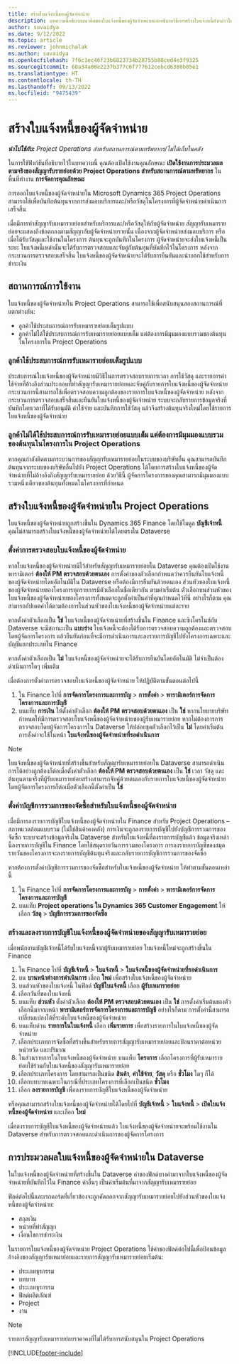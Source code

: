 ```yaml
---
title: สร้างใบแจ้งหนี้ของผู้จัดจำหน่าย
description: บทความนี้อธิบายแนวคิดของใบแจ้งหนี้ของผู้จัดจำหน่ายและอธิบายวิธีการสร้างใบแจ้งหนี้ดังกล่าวใน Microsoft Dynamics 365 Project Operations
author: suvaidya
ms.date: 9/12/2022
ms.topic: article
ms.reviewer: johnmichalak
ms.author: suvaidya
ms.openlocfilehash: 7f6c1ec46f23b6823734b28755b80ced4e3f9325
ms.sourcegitcommit: 60a34a00e2237b377c6f777612cebcd6380b05e1
ms.translationtype: HT
ms.contentlocale: th-TH
ms.lasthandoff: 09/13/2022
ms.locfileid: "9475439"
---
```

# <a name="create-vendor-invoices"></a>สร้างใบแจ้งหนี้ของผู้จัดจำหน่าย

_**นำไปใช้กับ:** Project Operations สำหรับสถานการณ์ตามทรัพยากร/ไม่ได้เก็บในคลัง_

ในการใช้ฟังก์ชันที่อธิบายไว้ในบทความนี้ คุณต้องเปิดใช้งานคุณลักษณะ **เปิดใช้งานการประมวลผลตามจริงของสัญญารับรายย่อยด้วย Project Operations สำหรับสถานการณ์ตามทรัพยากร** ในพื้นที่ทำงาน **การจัดการคุณลักษณะ**

การออกใบแจ้งหนี้ของผู้จัดจำหน่ายใน Microsoft Dynamics 365 Project Operations สามารถใช้เพื่อบันทึกต้นทุนจากการส่งมอบบริการและ/หรือวัสดุในโครงการที่ผู้จัดจำหน่ายดำเนินการเสร็จสิ้น

เมื่อมีการทำสัญญารับเหมารายย่อยสำหรับบริการและ/หรือวัสดุให้กับผู้จัดจำหน่าย สัญญารับเหมารายย่อยจะแสดงถึงข้อตกลงตามสัญญากับผู้จัดจำหน่ายรายนั้น เนื่องจากผู้จัดจำหน่ายส่งมอบบริการ หรือเมื่อได้รับวัสดุและใช้งานในโครงการ ต้นทุนจะถูกบันทึกในโครงการ ผู้จัดจำหน่ายจะส่งใบแจ้งหนี้เป็นระยะ ใบแจ้งหนี้เหล่านั้นจะได้รับการตรวจสอบและจับคู่กับต้นทุนที่บันทึกไว้ในโครงการ หลังจากกระบวนการตรวจสอบเสร็จสิ้น ใบแจ้งหนี้ของผู้จัดจำหน่ายจะได้รับการยืนยันและนำออกใช้สำหรับการชำระเงิน

## <a name="scenarios-for-use"></a>สถานการณ์การใช้งาน

ใบแจ้งหนี้ของผู้จัดจำหน่ายใน Project Operations สามารถใช้เพื่อสนับสนุนสองสถานการณ์ที่แตกต่างกัน:

- ลูกค้าใช้ประสบการณ์การรับเหมารายย่อยเต็มรูปแบบ
- ลูกค้าไม่ได้ใช้ประสบการณ์การรับเหมารายย่อยแบบเต็ม แต่ต้องการมีมุมมองแบบรวมของต้นทุนในโครงการใน Project Operations

### <a name="customers-use-the-full-subcontracting-experiences"></a>ลูกค้าใช้ประสบการณ์การรับเหมารายย่อยเต็มรูปแบบ

ประสบการณ์ใบแจ้งหนี้ของผู้จัดจำหน่ายมีวิธีในการตรวจสอบรายการเวลา การใช้วัสดุ และรายการค่าใช้จ่ายที่อ้างอิงส่วนประกอบที่ทำสัญญารับเหมารายย่อยและจับคู่กับรายการใบแจ้งหนี้ของผู้จัดจำหน่าย กระบวนการนี้สามารถใช้เพื่อตรวจสอบความถูกต้องของรายการใบแจ้งหนี้ของผู้จัดจำหน่าย หลังจากกระบวนการตรวจสอบเสร็จสิ้นและยืนยันใบแจ้งหนี้ของผู้จัดจำหน่าย ระบบจะกลับรายการข้อมูลจริงที่บันทึกโดยเวลาที่ได้รับอนุมัติ ค่าใช้จ่าย และบันทึกการใช้วัสดุ แล้วจึงสร้างต้นทุนจริงใหม่โดยใช้รายการใบแจ้งหนี้ของผู้จัดจำหน่าย

### <a name="customers-dont-use-the-full-subcontracting-experiences-but-want-to-have-a-unified-view-of-costs-on-projects-in-project-operations"></a>ลูกค้าไม่ได้ใช้ประสบการณ์การรับเหมารายย่อยแบบเต็ม แต่ต้องการมีมุมมองแบบรวมของต้นทุนในโครงการใน Project Operations

หากคุณกำลังติดตามกระบวนการของสัญญารับเหมารายย่อยในระบบของบริษัทอื่น คุณสามารถบันทึกต้นทุนจากระบบของบริษัทอื่นไปยัง Project Operations ได้โดยการสร้างใบแจ้งหนี้ของผู้จัดจำหน่ายที่ไม่อ้างอิงถึงสัญญารับเหมารายย่อย ด้วยวิธีนี้ ผู้จัดการโครงการของคุณสามารถมีมุมมองแบบรวมหนึ่งเดียวของต้นทุนทั้งหมดในโครงการที่กำหนด

## <a name="create-vendor-invoices-in-project-operations"></a>สร้างใบแจ้งหนี้ของผู้จัดจำหน่ายใน Project Operations

ใบแจ้งหนี้ของผู้จัดจำหน่ายถูกสร้างขึ้นใน Dynamics 365 Finance โดยใช้โมดูล **บัญชีเจ้าหนี้** คุณไม่สามารถสร้างใบแจ้งหนี้ของผู้จัดจำหน่ายได้โดยตรงใน Dataverse

### <a name="set-up-vendor-invoice-verification"></a>ตั้งค่าการตรวจสอบใบแจ้งหนี้ของผู้จัดจำหน่าย

หากใบแจ้งหนี้ของผู้จัดจำหน่ายมีไว้สำหรับสัญญารับเหมารายย่อยใน Dataverse คุณต้องเปิดใช้งานพารามิเตอร์ **ต้องให้ PM ตรวจสอบด้วยตนเอง** การตั้งค่าของตัวเลือกกำหนดว่าควรยืนยันใบแจ้งหนี้ของผู้จัดจำหน่ายโดยอัตโนมัติใน Dataverse หรือต้องมีการยืนยันด้วยตนเอง ส่วนหัวของใบแจ้งหนี้ของผู้จัดจำหน่ายของโครงการทุกรายการมีตัวเลือกในชื่อเดียวกัน ตามค่าเริ่มต้น ตัวเลือกบนส่วนหัวของใบแจ้งหนี้ของผู้จัดจำหน่ายของโครงการทั้งหมดจะถูกตั้งค่าเป็นค่าที่คุณกำหนดไว้ที่นี่ อย่างไรก็ตาม คุณสามารถอัปเดตค่าได้ตามต้องการในส่วนหัวของใบแจ้งหนี้ของผู้จัดจำหน่ายแต่ละราย

หากตั้งค่าตัวเลือกเป็น **ใช่** ใบแจ้งหนี้ของผู้จัดจำหน่ายที่สร้างขึ้นใน Finance และซิงโครไนซ์กับ Dataverse จะมีสถานะเป็น **แบบร่าง** ใบแจ้งหนี้จะต้องได้รับการตรวจสอบความถูกต้องและตรวจสอบโดยผู้จัดการโครงการ แล้วยืนยันก่อนที่จะมีการดำเนินการและลงรายการบัญชีไปยังโครงการเฉพาะและบัญชีแยกประเภทใน Finance

หากตั้งค่าตัวเลือกเป็น **ไม่** ใบแจ้งหนี้ของผู้จัดจำหน่ายจะได้รับการยืนยันโดยอัตโนมัติ ไม่จำเป็นต้องดำเนินการใดๆ เพิ่มเติม

เมื่อต้องการตั้งค่าการตรวจสอบใบแจ้งหนี้ของผู้จัดจำหน่าย ให้ปฏิบัติตามขั้นตอนต่อไปนี้

1. ใน Finance ไปที่ **การจัดการโครงการและการบัญ** \> **การตั้งค่า** \> **พารามิเตอร์การจัดการโครงการและการบัญชี**
1. บนแท็บ **การเงิน** ให้ตั้งค่าตัวเลือก **ต้องให้ PM ตรวจสอบด้วยตนเอง** เป็น **ใช่** หากนโยบายบริษัทกำหนดให้มีการตรวจสอบใบแจ้งหนี้ของผู้จัดจำหน่ายของผู้รับเหมารายย่อย หากไม่ต้องการการตรวจสอบโดยผู้จัดการโครงการใน Dataverse ให้ปล่อยชุดตัวเลือกไว้เป็น **ไม่** โดยค่าเริ่มต้น การตั้งค่าจะใช้ในหน้า **ใบแจ้งหนี้ของผู้จัดจำหน่ายที่รอดำเนินการ**

> [!NOTE]
> ใบแจ้งหนี้ของผู้จัดจำหน่ายที่สร้างขึ้นสำหรับสัญญารับเหมารายย่อยใน Dataverse สามารถดำเนินการได้อย่างถูกต้องก็ต่อเมื่อตั้งค่าตัวเลือก **ต้องให้ PM ตรวจสอบด้วยตนเอง** เป็น **ใช่** เวลา วัสดุ และต้นทุนตามจริงที่ผู้รับเหมารายย่อยสร้างสามารถจับคู่ด้วยตนเองกับรายการใบแจ้งหนี้ของผู้จัดจำหน่ายโดยผู้จัดการโครงการก็ต่อเมื่อตัวเลือกนี้ตั้งค่าเป็น **ใช่**

### <a name="set-up-a-procurement-integration-account-for-vendor-invoices"></a>ตั้งค่าบัญชีการรวมการของจัดซื้อสำหรับใบแจ้งหนี้ของผู้จัดจำหน่าย

เมื่อมีการลงรายการบัญชีใบแจ้งหนี้ของผู้จัดจำหน่ายใน Finance สำหรับ Project Operations – สภาพแวดล้อมแบบรวม (ไม่ใช่สินค้าคงคลัง) การเงินจะถูกลงรายการบัญชีไปยังบัญชีการรวมการของจัดซื้อ ระบบจะสร้างข้อมูลจริงใน Dataverse สำหรับใบแจ้งหนี้ที่ลงรายการบัญชีแล้ว ข้อมูลจริงเหล่านี้ลงรายการบัญชีใน Finance โดยใช้สมุดรายวันการรวมของโครงการ การลงรายการบัญชีของสมุดรายวันของโครงการจะลงรายการบัญชีต้นทุนจริงและกลับรายการบัญชีการรวมการของจัดซื้อ

หากต้องการตั้งค่าบัญชีการรวมการของจัดซื้อสำหรับใบแจ้งหนี้ของผู้จัดจำหน่าย ให้ทำตามขั้นตอนเหล่านี้

1. ใน Finance ไปที่ **การจัดการโครงการและการบัญ** \> **การตั้งค่า** \> **พารามิเตอร์การจัดการโครงการและการบัญชี**
1. บนแท็บ **Project operations ใน Dynamics 365 Customer Engagement** ให้เลือก **วัสดุ** \> **บัญชีการรวมการของจัดซื้อ**

### <a name="create-and-post-subcontract-vendor-invoices"></a>สร้างและลงรายการบัญชีใบแจ้งหนี้ของผู้จัดจำหน่ายของสัญญารับเหมารายย่อย

เมื่อพนักงานบัญชีเจ้าหนี้ได้รับใบแจ้งหนี้จากผู้รับเหมารายย่อย ใบแจ้งหนี้ใหม่จะถูกสร้างขึ้นใน Finance

1. ใน Finance ไปที่ **บัญชีเจ้าหนี้** \> **ใบแจ้งหนี้** \> **ใบแจ้งหนี้ของผู้จัดจำหน่ายที่รอดำเนินการ**
1. บน **บานหน้าต่างการดำเนินการ** เลือก **ใหม่** เพื่อสร้างใบแจ้งหนี้ของผู้จัดจำหน่าย
1. บนส่วนหัวของใบแจ้งหนี้ ในฟิลด์ **บัญชีใบแจ้งหนี้** เลือก **ผู้รับเหมารายย่อย**
1. เลือกวันที่ของใบแจ้งหนี้
1. บนแท็บ **ส่วนหัว** ตั้งค่าตัวเลือก **ต้องให้ PM ตรวจสอบด้วยตนเอง** เป็น **ใช่** การตั้งค่าเริ่มต้นของตัวเลือกนี้มาจากหน้า **พารามิเตอร์การจัดการโครงการและการบัญชี** อย่างไรก็ตาม การตั้งค่านี้สามารถเปลี่ยนแปลงได้ที่ระดับใบแจ้งหนี้ของผู้จัดจำหน่าย
1. บนแท็บด่วน **รายการในใบแจ้งหนี้** เลือก **เพิ่มรายการ** เพื่อสร้างรายการในใบแจ้งหนี้ของผู้จัดจำหน่าย
1. เลือกประเภทการจัดซื้อที่สร้างขึ้นสำหรับรายการสัญญารับเหมารายย่อยและป้อนราคาต่อหน่วย หน่วยวัด และปริมาณ
1. ในส่วนรายการในใบแจ้งหนี้ของผู้จัดจำหน่าย บนแท็บ **โครงการ** เลือกโครงการที่ผู้รับเหมารายย่อยใช้ร่วมกับใบแจ้งหนี้ของสัญญารับเหมารายย่อย
1. เลือกประเภทโครงการ โดยสามารถเป็นชนิด **สินค้า**, **ค่าใช้จ่าย**, **วัสดุ** หรือ **ชั่วโมง** ใดๆ ก็ได้
1. เลือกบทบาทเฉพาะในกรณีที่ประเภทโครงการที่เลือกเป็นชนิด **ชั่วโมง**
1. เลือก **ลงรายการบัญชี** เพื่อลงรายการบัญชีใบแจ้งหนี้ของผู้จัดจำหน่าย

หรือคุณสามารถสร้างใบแจ้งหนี้ของผู้จัดจำหน่ายได้โดยไปที่ **บัญชีเจ้าหนี้** \> **ใบแจ้งหนี้** \> **เปิดใบแจ้งหนี้ของผู้จัดจำหน่าย** และเลือก **ใหม่**

เมื่อลงรายการบัญชีใบแจ้งหนี้ของผู้จัดจำหน่ายแล้ว ใบแจ้งหนี้ของผู้จัดจำหน่ายจะพร้อมใช้งานใน Dataverse สำหรับการตรวจสอบและดำเนินการของผู้จัดการโครงการ

## <a name="vendor-invoice-processing-in-dataverse"></a>การประมวลผลใบแจ้งหนี้ของผู้จัดจำหน่ายใน Dataverse

ในใบแจ้งหนี้ของผู้จัดจำหน่ายที่สร้างขึ้นใน Dataverse ค่าของฟิลด์บางค่ามาจากใบแจ้งหนี้ของผู้จัดจำหน่ายที่บันทึกไว้ใน Finance ค่าอื่นๆ เป็นค่าเริ่มต้นที่มาจากสัญญารับเหมารายย่อย

ฟิลด์ต่อไปนี้และเรกคอร์ดที่เกี่ยวข้องจะถูกคัดลอกจากสัญญารับเหมารายย่อยไปยังส่วนหัวของใบแจ้งหนี้ของผู้จัดจำหน่าย:

- สกุลเงิน
- หน่วยที่ทำสัญญา
- เงื่อนไขการชำระเงิน

ในรายการใบแจ้งหนี้ของผู้จัดจำหน่าย Project Operations ใช้ค่าของฟิลด์ต่อไปนี้เพื่อป้อนข้อมูลอ้างอิงของสัญญารับเหมาย่อยและรายการสัญญารับเหมารายย่อยเริ่มต้น:

- ประเภทธุรกรรม
- บทบาท
- ประเภทธุรกรรม
- ฟิลด์ผลิตภัณฑ์
- Project
- งาน

> [!NOTE]
> รายการสัญญารับเหมารายย่อยราคาคงที่ไม่ได้รับการสนับสนุนใน Project Operations

[!INCLUDE[footer-include](../includes/footer-banner.md)]
